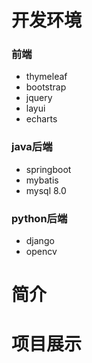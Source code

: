 # 开发环境

### 前端

- thymeleaf
- bootstrap
- jquery
- layui
- echarts



### java后端

- springboot
- mybatis
- mysql 8.0



### python后端

- django
- opencv





# 简介









#  项目展示







